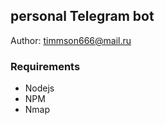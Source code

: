 ## personal Telegram bot 

Author: [timmson666@mail.ru](mailto:timmson666@mail.ru)

### Requirements

 * Nodejs
 * NPM
 * Nmap